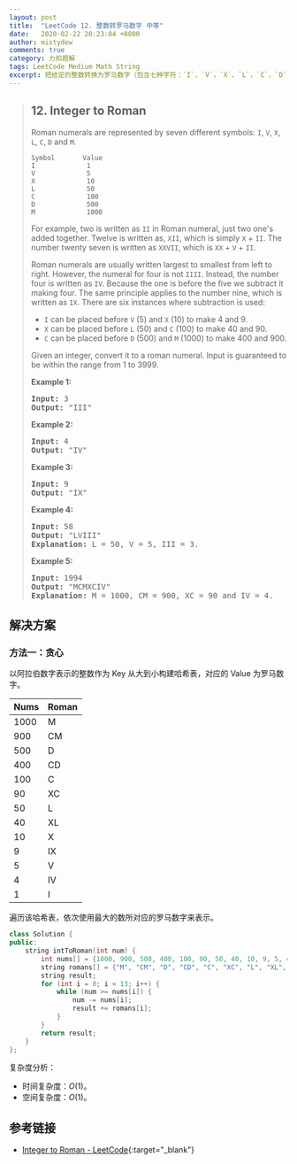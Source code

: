 ```yaml
---
layout: post
title:  "LeetCode 12. 整数转罗马数字 中等"
date:   2020-02-22 20:23:04 +0800
author: mistydew
comments: true
category: 力扣题解
tags: LeetCode Medium Math String
excerpt: 把给定的整数转换为罗马数字（包含七种字符：`I`，`V`，`X`，`L`，`C`，`D` 和 `M`）。
---
```

> ## 12. Integer to Roman
> 
> Roman numerals are represented by seven different symbols: `I`, `V`, `X`, `L`,
> `C`, `D` and `M`.
> 
> ```
> Symbol       Value
> I             1
> V             5
> X             10
> L             50
> C             100
> D             500
> M             1000
> ```
> 
> For example, two is written as `II` in Roman numeral, just two one's added
> together. Twelve is written as, `XII`, which is simply `X` + `II`. The number
> twenty seven is written as `XXVII`, which is `XX` + `V` + `II`.
> 
> Roman numerals are usually written largest to smallest from left to right.
> However, the numeral for four is not `IIII`. Instead, the number four is
> written as `IV`. Because the one is before the five we subtract it making
> four. The same principle applies to the number nine, which is written as
> `IX`. There are six instances where subtraction is used:
> 
> * `I` can be placed before `V` (5) and `X` (10) to make 4 and 9. 
> * `X` can be placed before `L` (50) and `C` (100) to make 40 and 90. 
> * `C` can be placed before `D` (500) and `M` (1000) to make 400 and 900.
> 
> Given an integer, convert it to a roman numeral. Input is guaranteed to be
> within the range from 1 to 3999.
> 
> **Example 1:**
> 
> <pre>
> <strong>Input:</strong> 3
> <strong>Output:</strong> "III"
> </pre>
> 
> **Example 2:**
> 
> <pre>
> <strong>Input:</strong> 4
> <strong>Output:</strong> "IV"
> </pre>
> 
> **Example 3:**
> 
> <pre>
> <strong>Input:</strong> 9
> <strong>Output:</strong> "IX"
> </pre>
> 
> **Example 4:**
> 
> <pre>
> <strong>Input:</strong> 58
> <strong>Output:</strong> "LVIII"
> <strong>Explanation:</strong> L = 50, V = 5, III = 3.
> </pre>
> 
> **Example 5:**
> 
> <pre>
> <strong>Input:</strong> 1994
> <strong>Output:</strong> "MCMXCIV"
> <strong>Explanation:</strong> M = 1000, CM = 900, XC = 90 and IV = 4.
> </pre>

## 解决方案

### 方法一：贪心

以阿拉伯数字表示的整数作为 Key 从大到小构建哈希表，对应的 Value 为罗马数字。

Nums | Roman
-----|------
1000 | M
900  | CM
500  | D
400  | CD
100  | C
90   | XC
50   | L
40   | XL
10   | X
9    | IX
5    | V
4    | IV
1    | I

遍历该哈希表，依次使用最大的数所对应的罗马数字来表示。

```cpp
class Solution {
public:
    string intToRoman(int num) {
        int nums[] = {1000, 900, 500, 400, 100, 90, 50, 40, 10, 9, 5, 4, 1};
        string romans[] = {"M", "CM", "D", "CD", "C", "XC", "L", "XL", "X", "IX", "V", "IV", "I"};
        string result;
        for (int i = 0; i < 13; i++) {
            while (num >= nums[i]) {
                num -= nums[i];
                result += romans[i];
            }
        }
        return result;
    }
};
```

复杂度分析：
* 时间复杂度：*O*(1)。
* 空间复杂度：*O*(1)。

## 参考链接

* [Integer to Roman - LeetCode](https://leetcode.com/problems/integer-to-roman/){:target="_blank"}
